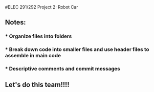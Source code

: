 #ELEC 291/292 Project 2: Robot Car 

## Notes: 
###   * Organize files into folders
###   * Break down code into smaller files and use header files to assemble in main code 
###   * Descriptive comments and commit messages

## Let's do this team!!!!
